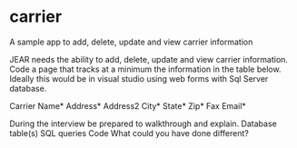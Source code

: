 # carrier
A sample app to add, delete, update and view carrier information

JEAR needs the ability to add, delete, update and view carrier information. Code a page that tracks at a minimum the information in the table below. 
Ideally this would be in visual studio using web forms with Sql Server database.

Carrier Name*
Address*
Address2
City*
State*
Zip*
Fax
Email*

During the interview be prepared to walkthrough and explain.
Database table(s)
SQL queries
Code
What could you have done different?
